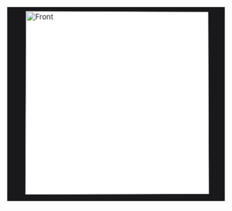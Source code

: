 <div class="container">
  <div class="scene">
    <div class="cube">
      <div class="cube-face front"><img src="https://designstudio.douglasbranding.com/wp-content/uploads/2025/03/6746e0effd914c6da9cfada5_seo-galaxy-zZ7J5qri6qY-unsplash.avif" alt="Front"></div>
      <div class="cube-face back"><img src="https://designstudio.douglasbranding.com/wp-content/uploads/2025/03/6746e0effd914c6da9cfada5_seo-galaxy-zZ7J5qri6qY-unsplash.avif" alt="Back"></div>
      <div class="cube-face left"><img src="https://designstudio.douglasbranding.com/wp-content/uploads/2025/03/6746e0effd914c6da9cfada5_seo-galaxy-zZ7J5qri6qY-unsplash.avif" alt="Left"></div>
      <div class="cube-face right"><img src="https://designstudio.douglasbranding.com/wp-content/uploads/2025/03/6746e0effd914c6da9cfada5_seo-galaxy-zZ7J5qri6qY-unsplash.avif" alt="Right"></div>
      <div class="cube-face top"><img src="https://designstudio.douglasbranding.com/wp-content/uploads/2025/03/6746e0effd914c6da9cfada5_seo-galaxy-zZ7J5qri6qY-unsplash.avif" alt="Top"></div>
      <div class="cube-face bottom"><img src="https://designstudio.douglasbranding.com/wp-content/uploads/2025/03/6746e0effd914c6da9cfada5_seo-galaxy-zZ7J5qri6qY-unsplash.avif" alt="Bottom"></div>
    </div>
  </div>
</div>

<style>
/* Flex container to hold the cube */
.container {
  display: flex;
  justify-content: center;
  align-items: center;
  padding: 50px;
  background: #19191B; /* Dark background for contrast (your adjustment) */
  position: relative;
}

/* Scene for the cube */
.scene {
  width: 350px; /* Updated width */
  height: 350px; /* Updated height */
  perspective: 1000px;
  position: relative;
  margin: 0 auto;
}

/* Cube styles */
.cube {
  width: 100%;
  height: 100%;
  position: relative;
  transform-style: preserve-3d;
  animation: rotate 20s infinite linear; /* Your slower rotation adjustment */
  transition: transform 0.3s ease; /* Smooth scaling on hover */
}

/* Hover effect for the cube */
.cube:hover {
  transform: scale(1.1); /* Slight scale on hover */
}

/* Cube faces */
.cube-face {
  position: absolute;
  width: 350px; /* Updated width */
  height: 350px; /* Updated height */
  background: #fff;
  opacity: 1;
  display: flex;
  justify-content: center;
  align-items: center;
  box-shadow: 0 0 0px rgba(255, 255, 255, 0.5); /* Your adjusted glow effect */
  transition: box-shadow 0.3s ease;
}

.cube-face:hover {
  box-shadow: 0 0 20px rgba(255, 255, 255, 0.8); /* Brighter glow on hover (your adjustment) */
}

.cube-face img {
  width: 100%;
  height: 100%;
  object-fit: cover;
}

/* Positioning for each face */
.cube-face.front  { transform: translateZ(175px); } /* Adjusted for new size (350/2) */
.cube-face.back   { transform: translateZ(-175px) rotateY(180deg); }
.cube-face.left   { transform: translateX(-175px) rotateY(-90deg); }
.cube-face.right  { transform: translateX(175px) rotateY(90deg); }
.cube-face.top    { transform: translateY(-175px) rotateX(90deg); }
.cube-face.bottom { transform: translateY(175px) rotateX(-90deg); }

/* Updated rotation animation to show all faces */
@keyframes rotate {
  0% {
    transform: rotateX(0deg) rotateY(0deg);
  }
  25% {
    transform: rotateX(90deg) rotateY(90deg); /* Shows top and right faces */
  }
  50% {
    transform: rotateX(180deg) rotateY(180deg); /* Shows bottom and back faces */
  }
  75% {
    transform: rotateX(270deg) rotateY(270deg); /* Shows top and left faces */
  }
  100% {
    transform: rotateX(360deg) rotateY(360deg); /* Back to start */
  }
}

/* Reflective surface below the cube */
.scene::after {
  content: '';
  position: absolute;
  width: 350px; /* Updated width */
  height: 175px; /* Adjusted for new size (350/2) */
  bottom: -50px;
  left: 0;
  background: linear-gradient(180deg, rgba(255, 255, 255, 0.1), rgba(255, 255, 255, 0));
  filter: blur(20px);
  z-index: -1; /* Behind the cube */
}

/* Responsive adjustments */
@media (max-width: 767px) {
  .container {
    padding: 30px;
  }
  .scene {
    width: 300px; /* Slightly smaller for mobile */
    height: 300px;
  }
  .cube-face {
    width: 300px;
    height: 300px;
  }
  .cube-face.front  { transform: translateZ(150px); }
  .cube-face.back   { transform: translateZ(-150px) rotateY(180deg); }
  .cube-face.left   { transform: translateX(-150px) rotateY(-90deg); }
  .cube-face.right  { transform: translateX(150px) rotateY(90deg); }
  .cube-face.top    { transform: translateY(-150px) rotateX(90deg); }
  .cube-face.bottom { transform: translateY(150px) rotateX(-90deg); }
  .scene::after {
    width: 300px;
    height: 150px;
  }
}
</style>

<script>
document.addEventListener('DOMContentLoaded', function() {
  const cube = document.querySelector('.cube');
  cube.addEventListener('mouseover', () => {
    cube.style.animationPlayState = 'paused';
  });
  cube.addEventListener('mouseout', () => {
    cube.style.animationPlayState = 'running';
  });
});
</script>

